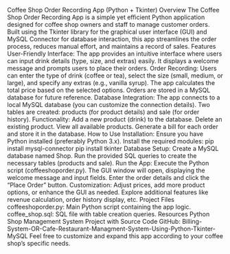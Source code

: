   Coffee Shop Order Recording App (Python + Tkinter) Overview The Coffee Shop Order Recording App is a simple yet efficient Python application designed for coffee shop owners and staff to manage customer orders.
  Built using the Tkinter library for the graphical user interface (GUI) and MySQL Connector for database interaction, this app streamlines the order process, reduces manual effort, and maintains a record of sales.
  Features User-Friendly Interface: The app provides an intuitive interface where users can input drink details (type, size, and extras) easily. It displays a welcome message and prompts users to place their orders.
  Order Recording: Users can enter the type of drink (coffee or tea), select the size (small, medium, or large), and specify any extras (e.g., vanilla syrup). The app calculates the total price based on the selected options.
  Orders are stored in a MySQL database for future reference. Database Integration: The app connects to a local MySQL database (you can customize the connection details).
  Two tables are created: products (for product details) and sale (for order history). 
  Functionality: Add a new product (drink) to the database. Delete an existing product. 
  View all available products. Generate a bill for each order and store it in the database. 
  How to Use Installation: Ensure you have Python installed (preferably Python 3.x).
  Install the required modules: pip install mysql-connector pip install tkinter  Database Setup: Create a MySQL database named Shop.
  Run the provided SQL queries to create the necessary tables (products and sale). Run the App: Execute the Python script (coffeeshoporder.py).
  The GUI window will open, displaying the welcome message and input fields. 
  Enter the order details and click the “Place Order” button. Customization: Adjust prices, add more product options, or enhance the GUI as needed.
  Explore additional features like revenue calculation, order history display, etc.
  Project Files coffeeshoporder.py: Main Python script containing the app logic. 
  coffee_shop.sql: SQL file with table creation queries.
  Resources Python Shop Management System Project with Source Code GitHub: Billing-System-OR-Cafe-Restaurant-Managment-System-Using-Python-Tkinter-MySQL Feel free to customize and expand this app according to your coffee shop’s specific needs. 
